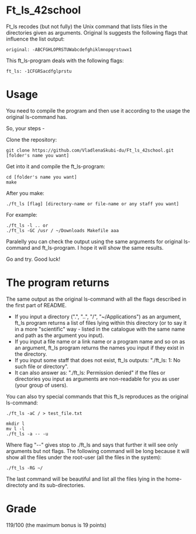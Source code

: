 # Ft_ls_42school
Ft_ls recodes (but not fully) the Unix command that lists files in the directories given as arguments. Original ls suggests the following flags that influence the list output:

    original: -ABCFGHLOPRSTUWabcdefghiklmnopqrstuwx1

This ft_ls-program deals with the following flags:

    ft_ls: -1CFGRSacdfglprstu

# Usage
You need to compile the program and then use it according to the usage the original ls-command has.

So, your steps -

Clone the repository:

    git clone https://github.com/VladlenaSkubi-du/Ft_ls_42school.git [folder's name you want]

Get into it and compile the ft_ls-program:

    cd [folder's name you want]
    make

After you make:

    ./ft_ls [flag] [directory-name or file-name or any staff you want]

For example:

    ./ft_ls -l .. or 
    ./ft_ls -GC /usr / ~/Downloads Makefile aaa

Paralelly you can check the output using the same arguments for original ls-command and ft_ls-program. I hope it will show the same results.

Go and try. Good luck!

# The program returns
The same output as the original ls-command with all the flags described in the first part of README.
- If you input a directory (".", "..", "/", "~/Applications") as an argument, ft_ls program returns a list of files lying within this directory (or to say it in a more "scientific" way - listed in the catalogue with the same name and path as the argument you input).
- If you input a file name or a link name or a program name and so on as an argument, ft_ls program returns the names you input if they exist in the directory.
- If you input some staff that does not exist, ft_ls outputs: "./ft_ls: 1: No such file or directory".
- It can also answer as: "./ft_ls: Permission denied" if the files or directories you input as arguments are non-readable for you as user (your group of users).

You can also try special commands that this ft_ls reproduces as the original ls-command:

    ./ft_ls -aC / > test_file.txt

    mkdir l
    mv l -l
    ./ft_ls -a -- -u

Where flag "--" gives stop to ./ft_ls and says that further it will see only arguments but not flags. The following command will be long because it will show all the files under the root-user (all the files in the system):

	./ft_ls -RG ~/

The last command will be beautiful and list all the files lying in the home-directoty and its sub-directories.

# Grade
119/100 (the maximum bonus is 19 points)

